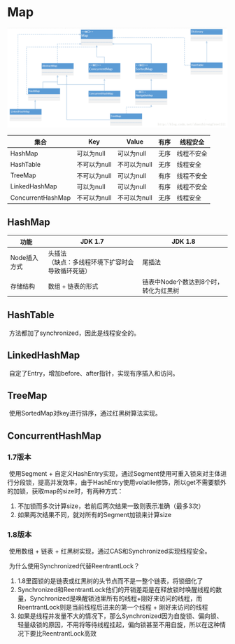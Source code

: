 # Map

![](https://github.com/tank520/MyNote/blob/master/02%20%E8%BD%AF%E4%BB%B6%E5%BC%80%E5%8F%91/02%20Java/02%20%E9%9B%86%E5%90%88/Map%E5%AE%B6%E6%97%8F%E7%B1%BB%E5%9B%BE.jpg?raw=true)

| 集合              | Key          | Value        | 有序 | 线程安全   |
| ----------------- | ------------ | ------------ | ---- | ---------- |
| HashMap           | 可以为null   | 可以为null   | 无序 | 线程不安全 |
| HashTable         | 不可以为null | 不可以为null | 无序 | 线程安全   |
| TreeMap           | 不可以为null | 可以为null   | 有序 | 线程不安全 |
| LinkedHashMap     | 可以为null   | 可以为null   | 有序 | 线程不安全 |
| ConcurrentHashMap | 不可以为null | 不可以为null | 无序 | 线程安全   |

## HashMap	

| 功能         | JDK 1.7                                               | JDK 1.8                               |
| ------------ | ----------------------------------------------------- | ------------------------------------- |
| Node插入方式 | 头插法<br/>（缺点：多线程环境下扩容时会导致循环死链） | 尾插法                                |
| 存储结构     | 数组 + 链表的形式                                     | 链表中Node个数达到8个时，转化为红黑树 |



## HashTable

​	方法都加了synchronized，因此是线程安全的。

## LinkedHashMap

​		自定了Entry，增加before、after指针，实现有序插入和访问。

## TreeMap

​		使用SortedMap对key进行排序，通过红黑树算法实现。

## ConcurrentHashMap

### 1.7版本

​		使用Segment + 自定义HashEntry实现，通过Segment使用可重入锁来对主体进行分段锁，提高并发效率，由于HashEntry使用volatile修饰，所以get不需要额外的加锁，获取map的size时，有两种方式：

1. 不加锁而多次计算size，若前后两次结果一致则表示准确（最多3次）
2. 如果两次结果不同，就对所有的Segment加锁来计算size

### 1.8版本

​		使用数组 + 链表 + 红黑树实现，通过CAS和Synchronized实现线程安全。

​		为什么使用Synchronized代替ReentrantLock？

1. 1.8里面锁的是链表或红黑树的头节点而不是一整个链表，将锁细化了
2. Synchronized和ReentrantLock他们的开销差距是在释放锁时唤醒线程的数量，Synchronized是唤醒锁池里所有的线程+刚好来访问的线程，而ReentrantLock则是当前线程后进来的第一个线程 + 刚好来访问的线程
3. 如果是线程并发量不大的情况下，那么Synchronized因为自旋锁、偏向锁、轻量级锁的原因，不用将等待线程挂起，偏向锁甚至不用自旋，所以在这种情况下要比ReentrantLock高效